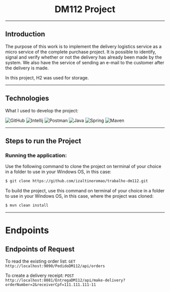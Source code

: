 <h1 align="center"> DM112 Project </h1>

---

## Introduction

The purpose of this work is to implement the delivery logistics service as a micro service of the complete purchase 
project. It is possible to identify, signal and verify whether or not the delivery has already been made by the system.
We also have the service of sending an e-mail to the customer after the delivery is made.

In this project, H2 was used for storage.

---

## Technologies

What I used to develop the project:</p>

<div align="left">

![GitHub](https://img.shields.io/badge/GitHub-100000?style=for-the-badge&logo=github&logoColor=white)
![Intellij](https://img.shields.io/badge/IntelliJ_IDEA-000000.svg?style=for-the-badge&logo=intellij-idea&logoColor=white)
![Postman](https://img.shields.io/badge/Postman-FF6C37?style=for-the-badge&logo=Postman&logoColor=white)
![Java](https://img.shields.io/badge/Java-ED8B00?style=for-the-badge&logo=openjdk&logoColor=white)
![Spring](https://img.shields.io/badge/Spring_Boot-F2F4F9?style=for-the-badge&logo=spring-boot)
![Maven](https://img.shields.io/badge/apache_maven-C71A36?style=for-the-badge&logo=apachemaven&logoColor=white)


</div>

---


## Steps to run the Project

<h3> Running the application:</h3>
Use the following command to clone the project on terminal of your choice in a folder to use in your Windows OS, in this
case:

```bash
$ git clone https://github.com/izaltinoromao/trabalho-dm112.git
```

To build the project, use this command on terminal of your choice in a folder to use in your Windows OS, in this case,
where the project was cloned:

```bash
$ mvn clean install
```


---

# Endpoints

## Endpoints of Request

To read the existing order list:
`GET  http://localhost:9090/PedidoDM112/api/orders`

To create a delivery receipt:
`POST  http://localhost:8081/EntregaDM112/api/make-delivery?orderNumber=2&receiverCpf=111.111.111-11`



